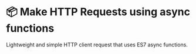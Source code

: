 # 📦 Make HTTP Requests using async functions

Lightweight and simple HTTP client request that uses ES7 async functions.
